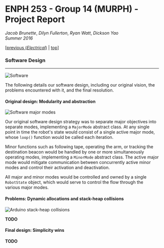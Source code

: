 # ENPH 253 - Group 14 (MURPH) - Project Report
*Jacob Brunette*, *Dilyn Fullerton*, *Ryan Watt*, *Dickson Yao*  
*Summer 2016*

[[previous (*Electrical*)](./ELECTRICAL.md) | [top](./REPORT.md#design)]

### Software Design
---

![Software][head]

The following details our software design, including our original
vision, the problems encountered with it, and the final resolution.

#### Original design: Modularity and abstraction

![Software major modes][modes]

Our original software design strategy was to separate major objectives
into separate modes, implementing a ```MajorMode``` abstract class.
At any single point in time the robot's state would consist of a
single active major mode, whose ```loop()``` function would be called
each iteration.

Minor functions such as following tape, operating the arm, or tracking
the destination beacon would be handled by one or more
simultaneously operating modes, implementing a ```MinorMode``` abstract
class. The active major mode would mitigate communication between
concurrently active minor modes and control their activation and
deactivation. 

All major and minor modes would be controlled and owned by a single
```RobotState``` object, which would serve to control the flow through
the various major modes.

#### Problems: Dynamic allocations and stack-heap collisions

![Arduino stack-heap collisions][stack]

**TODO**

#### Final design: Simplicity wins
**TODO**

[head]: ./.images/software.png
[modes]: ./.images/modes.jpg
[stack]: ./.images/arduinostack.gif
